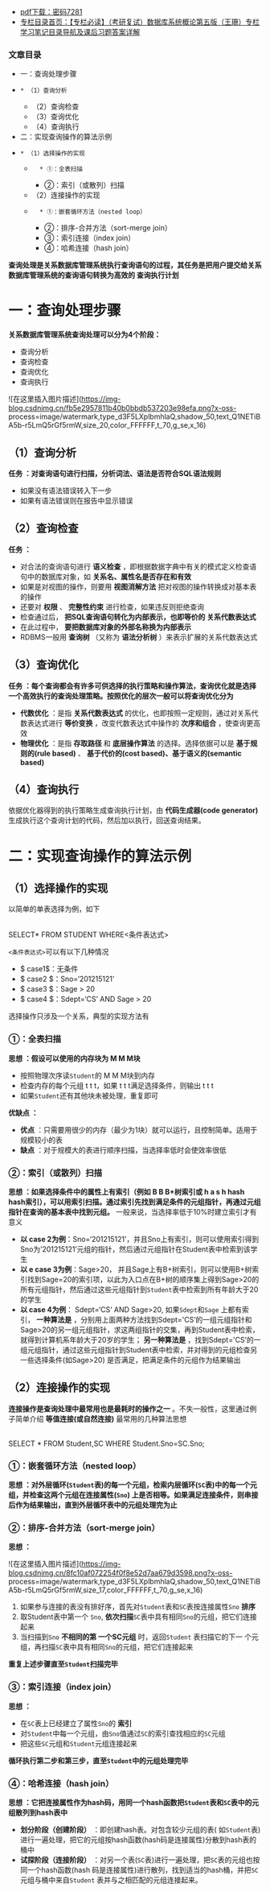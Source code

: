   * [pdf下载：密码7281](https://url18.ctfile.com/f/22722418-803434693-77fa8b)
  * [专栏目录首页：【专栏必读】（考研复试）数据库系统概论第五版（王珊）专栏学习笔记目录导航及课后习题答案详解](https://blog.csdn.net/qq_39183034/article/details/122771126)

### 文章目录

  * 一：查询处理步骤
  *     * （1）查询分析
    * （2）查询检查
    * （3）查询优化
    * （4）查询执行
  * 二：实现查询操作的算法示例
  *     * （1）选择操作的实现
    *       * ①：全表扫描
      * ②：索引（或散列）扫描
    * （2）连接操作的实现
    *       * ①：嵌套循环方法（nested loop）
      * ②：排序-合并方法（sort-merge join）
      * ③：索引连接（index join）
      * ④：哈希连接（hash join）

**查询处理是关系数据库管理系统执行查询语句的过程，其任务是把用户提交给关系数据库管理系统的查询语句转换为高效的 查询执行计划**

# 一：查询处理步骤

**关系数据库管理系统查询处理可以分为4个阶段：**

  * 查询分析
  * 查询检查
  * 查询优化
  * 查询执行

![在这里插入图片描述](https://img-blog.csdnimg.cn/fb5e2957811b40b0bbdb537203e98efa.png?x-oss-
process=image/watermark,type_d3F5LXplbmhlaQ,shadow_50,text_Q1NETiBA5b-r5LmQ5rGf5rmW,size_20,color_FFFFFF,t_70,g_se,x_16)

## （1）查询分析

**任务 ：对查询语句进行扫描，分析词法、语法是否符合SQL语法规则**

  * 如果没有语法错误转入下一步
  * 如果有语法错误则在报告中显示错误

## （2）查询检查

**任务 ：**

  * 对合法的查询语句进行 **语义检查** ，即根据数据字典中有关的模式定义检查语句中的数据库对象，如 **关系名、属性名是否存在和有效**
  * 如果是对视图的操作，则要用 **视图消解方法** 把对视图的操作转换成对基本表的操作
  * 还要对 **权限** 、 **完整性约束** 进行检查，如果违反则拒绝查询
  * 检查通过后， **把SQL查询语句转化为内部表示，也即等价的 关系代数表达式**
  * 在此过程中， **要把数据库对象的外部名称换为内部表示**
  * RDBMS一般用 **查询树** （又称为 **语法分析树** ）来表示扩展的关系代数表达式

## （3）查询优化

**任务 ：每个查询都会有许多可供选择的执行策略和操作算法，查询优化就是选择一个高效执行的查询处理策略。按照优化的层次一般可以将查询优化分为**

  * **代数优化** ：是指 **关系代数表达式** 的优化，也即按照一定规则，通过对关系代数表达式进行 **等价变换** ，改变代数表达式中操作的 **次序和组合** ，使查询更高效
  *  **物理优化** ：是指 **存取路径** 和 **底层操作算法** 的选择。选择依据可以是 **基于规则的(rule based)** 、 **基于代价的(cost based)、基于语义的(semantic based)**

## （4）查询执行

依据优化器得到的执行策略生成查询执行计划，由 **代码生成器(code generator)** 生成执行这个查询计划的代码，然后加以执行，回送查询结果。

# 二：实现查询操作的算法示例

## （1）选择操作的实现

以简单的单表选择为例，如下


​    
​    SELECT* FROM STUDENT WHERE<条件表达式>

`<条件表达式>`可以有以下几种情况

  * $ case1$：无条件
  * $ case2 $：Sno=‘201215121’
  * $ case3 $：Sage > 20
  * $ case4 $：Sdept=‘CS’ AND Sage > 20

选择操作只涉及一个关系，典型的实现方法有

### ①：全表扫描

**思想 ：假设可以使用的内存块为 M M M块**

  * 按照物理次序读`Student`的 M M M块到内存
  * 检查内存的每个元组 t t t，如果 t t t满足选择条件，则输出 t t t
  * 如果`Student`还有其他块未被处理，重复即可

**优缺点 ：**

  * **优点** ：只需要用很少的内存（最少为1块）就可以运行，且控制简单。适用于规模较小的表
  *  **缺点** ：对于规模大的表进行顺序扫描，当选择率低时会使效率很低

### ②：索引（或散列）扫描

**思想 ：如果选择条件中的属性上有索引（例如 B B B+树索引或 h a s h hash
hash索引），可以用索引扫描。通过索引先找到满足条件的元组指针，再通过元组指针在查询的基本表中找到元组。**
一般来说，当选择率低于10%时建立索引才有意义

  * **以  case 2为例**：Sno=‘201215121’，并且Sno上有索引，则可以使用索引得到Sno为’201215121’元组的指针，然后通过元组指针在Student表中检索到该学生
  *  **以 e case 3为例**：Sage>20， 并且Sage上有B+树索引，则可以使用B+树索引找到Sage=20的索引项，以此为入口点在B+树的顺序集上得到Sage>20的所有元组指针，然后通过这些元组指针到`Student`表中检索到所有年龄大于20的学生
  *  **以  case 4为例**： Sdept=‘CS’ AND Sage>20, 如果`Sdept`和`Sage` 上都有索引， **一种算法是** ，分别用上面两种方法找到Sdept='CS’的一组元组指针和Sage>20的另一组元组指针，求这两组指针的交集，再到Student表中检索，就得到计算机系年龄大于20岁的学生； **另一种算法是** ，找到Sdept='CS’的一组元组指针，通过这些元组指针到Student表中检索，并对得到的元组检查另一些选择条件(如Sage>20) 是否满足，把满足条件的元组作为结果输出

## （2）连接操作的实现

**连接操作是查询处理中最常用也是最耗时的操作之一** 。不失一般性，这里通过例子简单介绍 **等值连接(或自然连接)** 最常用的几种算法思想


​    
​    SELECT * FROM Student,SC WHERE Student.Sno=SC.Sno;


### ①：嵌套循环方法（nested loop）

**思想 ：对外层循环(`Student`表)的每一个元组，检索内层循环(`SC`表)中的每一个元组，并检查这两个元组在连接属性(`Sno`)
上是否相等。如果满足连接条件，则串接后作为结果输出，直到外层循环表中的元组处理完为止**

### ②：排序-合并方法（sort-merge join）

**思想 ：**

![在这里插入图片描述](https://img-blog.csdnimg.cn/8fc10af072254f0f8e52d7aa679d3598.png?x-oss-
process=image/watermark,type_d3F5LXplbmhlaQ,shadow_50,text_Q1NETiBA5b-r5LmQ5rGf5rmW,size_17,color_FFFFFF,t_70,g_se,x_16)

  1. 如果参与连接的表没有排好序，首先对`Student`表和`SC`表按连接属性`Sno` **排序**
  2. 取Student表中第一个 `Sno`, **依次扫描**`SC`表中具有相同`Sno`的元组，把它们连接起来
  3. 当扫描到`Sno` **不相同的第 一个SC元组** 时，返回`Student` 表扫描它的下一 个元组，再扫描`SC`表中具有相同`Sno`的元组，把它们连接起来

**重复上述步骤直至`Student`扫描完毕**

### ③：索引连接（index join）

**思想 ：**

  * 在`SC`表上已经建立了属性`Sno`的 **索引**
  * 对`Student`中每一个元组，由`Sno`值通过`SC`的索引查找相应的`SC`元组
  * 把这些`SC`元组和`Student`元组连接起来

**循环执行第二步和第三步，直至`Student`中的元组处理完毕**

### ④：哈希连接（hash join）

**思想 ：它把连接属性作为hash码，用同一个hash函数把`Student`表和`SC`表中的元组散列到hash表中**

  * **划分阶段（创建阶段）** ：即创建hash表。对包含较少元组的表( 如`Student`表)进行一遍处理，把它的元组按hash函数(hash码是连接属性)分散到hash表的桶中
  *  **试探阶段（连接阶段）** ：对另一个表(`SC`表)进行一遍处理，把`SC`表的元组也按同一个hash函数(hash 码是连接属性)进行散列，找到适当的hash桶，并把`SC`元组与桶中来自`Student` 表并与之相匹配的元组连接起来。

